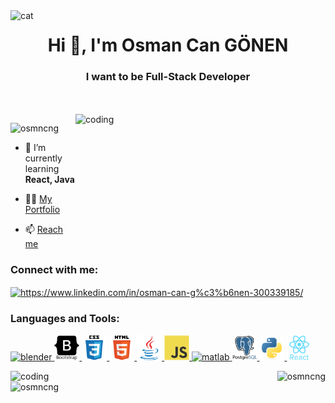 <img align="left" alt="cat" width="200" src="https://media.giphy.com/media/62bIKcn5bR8rhfqce1/giphy.gif">

<h1 align="center">Hi 👋, I'm Osman Can GÖNEN</h1>
<h3 align="center">I want to be Full-Stack Developer</h3>
<br>
<br>

<img align="right" alt="coding" width="400" height="200" src="https://media.giphy.com/media/f3iwJFOVOwuy7K6FFw/giphy.gif">


<p align="left"> <img src="https://komarev.com/ghpvc/?username=osmncng&label=Profile%20views&color=0e75b6&style=flat" alt="osmncng" /> </p>

- 🌱 I’m currently learning **React, Java**

- 👨‍💻 [My Portfolio](https://osmncng.github.io/myWebsite/)
- 📫 [Reach me](osmancangonen@hotmail.com)


<h3 align="left">Connect with me:</h3>
<p align="left">
<a href="https://linkedin.com/in/https://www.linkedin.com/in/osman-can-g%c3%b6nen-300339185/" target="blank"><img align="center" src="https://raw.githubusercontent.com/rahuldkjain/github-profile-readme-generator/master/src/images/icons/Social/linked-in-alt.svg" alt="https://www.linkedin.com/in/osman-can-g%c3%b6nen-300339185/" height="30" width="40" /></a>
</p>

<h3 align="left">Languages and Tools:</h3>
<p align="left"> <a href="https://www.blender.org/" target="_blank" rel="noreferrer"> <img src="https://download.blender.org/branding/community/blender_community_badge_white.svg" alt="blender" width="40" height="40"/> </a> <a href="https://getbootstrap.com" target="_blank" rel="noreferrer"> <img src="https://raw.githubusercontent.com/devicons/devicon/master/icons/bootstrap/bootstrap-plain-wordmark.svg" alt="bootstrap" width="40" height="40"/> </a> <a href="https://www.w3schools.com/css/" target="_blank" rel="noreferrer"> <img src="https://raw.githubusercontent.com/devicons/devicon/master/icons/css3/css3-original-wordmark.svg" alt="css3" width="40" height="40"/> </a> <a href="https://www.w3.org/html/" target="_blank" rel="noreferrer"> <img src="https://raw.githubusercontent.com/devicons/devicon/master/icons/html5/html5-original-wordmark.svg" alt="html5" width="40" height="40"/> </a> <a href="https://www.java.com" target="_blank" rel="noreferrer"> <img src="https://raw.githubusercontent.com/devicons/devicon/master/icons/java/java-original.svg" alt="java" width="40" height="40"/> </a> <a href="https://developer.mozilla.org/en-US/docs/Web/JavaScript" target="_blank" rel="noreferrer"> <img src="https://raw.githubusercontent.com/devicons/devicon/master/icons/javascript/javascript-original.svg" alt="javascript" width="40" height="40"/> </a> <a href="https://www.mathworks.com/" target="_blank" rel="noreferrer"> <img src="https://upload.wikimedia.org/wikipedia/commons/2/21/Matlab_Logo.png" alt="matlab" width="40" height="40"/> </a> <a href="https://www.postgresql.org" target="_blank" rel="noreferrer"> <img src="https://raw.githubusercontent.com/devicons/devicon/master/icons/postgresql/postgresql-original-wordmark.svg" alt="postgresql" width="40" height="40"/> </a> <a href="https://www.python.org" target="_blank" rel="noreferrer"> <img src="https://raw.githubusercontent.com/devicons/devicon/master/icons/python/python-original.svg" alt="python" width="40" height="40"/> </a> <a href="https://reactjs.org/" target="_blank" rel="noreferrer"> <img src="https://raw.githubusercontent.com/devicons/devicon/master/icons/react/react-original-wordmark.svg" alt="react" width="40" height="40"/> </a> </p>
<img align="left" alt="coding" width="400" src="https://media.giphy.com/media/l3V0megwbBeETMgZa/giphy.gif">
<p><img align="right" src="https://github-readme-stats.vercel.app/api/top-langs?username=osmncng&show_icons=true&locale=en&layout=compact" alt="osmncng" /></p>

<p>&nbsp;<img align="left" src="https://github-readme-stats.vercel.app/api?username=osmncng&show_icons=true&locale=en" alt="osmncng" /></p>


